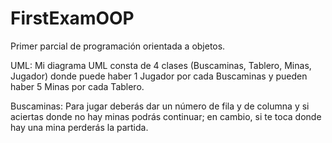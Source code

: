 # FirstExamOOP
Primer parcial de programación orientada a objetos.

UML:
Mi diagrama UML consta de 4 clases (Buscaminas, Tablero, Minas, Jugador) 
donde puede haber 1 Jugador por cada Buscaminas y pueden haber 5 Minas
por cada Tablero.

Buscaminas: Para jugar deberás dar un número de fila y de columna y si
aciertas donde no hay minas podrás continuar; en cambio, si te toca donde
hay una mina perderás la partida.